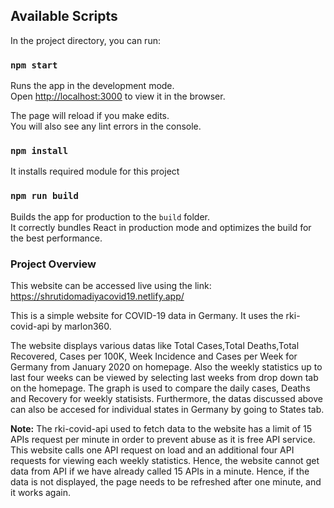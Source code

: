 ## Available Scripts

In the project directory, you can run:

### `npm start`

Runs the app in the development mode.\
Open [http://localhost:3000](http://localhost:3000) to view it in the browser.

The page will reload if you make edits.\
You will also see any lint errors in the console.

###  `npm install` 
It installs required module for this project 

### `npm run build`

Builds the app for production to the `build` folder.\
It correctly bundles React in production mode and optimizes the build for the best performance.

### Project Overview
This website can be accessed live using the link: https://shrutidomadiyacovid19.netlify.app/

This is a simple website for COVID-19 data in Germany. It uses the rki-covid-api by marlon360.

The website displays various datas like Total Cases,Total Deaths,Total Recovered, Cases per 100K, Week Incidence and Cases per Week for Germany from January 2020 on homepage. Also the weekly statistics up to last four weeks can be viewed by selecting last weeks from drop down tab on the homepage. The graph is used to compare the daily cases, Deaths and Recovery for weekly statisists. Furthermore, the datas discussed above can also be accesed for individual states in Germany by going to States tab.

**Note:** The rki-covid-api used to fetch data to the website has a limit of 15 APIs request per minute in order to prevent abuse as it is free API service. This website calls one API request on load and an additional four API requests for viewing each weekly statistics. Hence, the website cannot get data from API if we have already called 15 APIs in a minute. Hence, if the data is not displayed, the page needs to be refreshed after one minute, and it works again.
